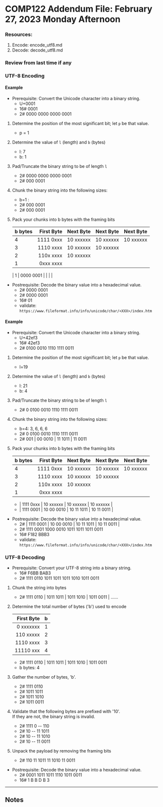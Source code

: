 # COMP122 Addendum File: February 27, 2023 Monday Afternoon

### Resources:
   1. Encode: encode_utf8.md
   1. Decode: decode_utf8.md

### Review from last time if any


### UTF-8 Encoding

#### Example
* Prerequisite: Convert the Unicode character into a binary string.
  - U+0001
  - 16# 0001
  - 2#  0000 0000 0000 0001

1. Determine the position of the most significant bit; let `p` be that value.
   - p = 1

2. Determine the value of `l` (length) and `b` (bytes)
   - l: 7
   - b: 1

3. Pad/Truncate the binary string to be of length `l`
   - 2#  0000 0000 0000 0001
   - 2#             000 0001

4. Chunk the binary string into the following sizes:
   - b=1 : 
   - 2# 000 0001
   - 2# 000 0001


5. Pack your chunks into b bytes with the framing bits

   |  b bytes   | First Byte  | Next Byte | Next Byte | Next Byte |
   |------------|------------:|----------:|----------:|----------:|
   |     4      | 1111 0xxx   | 10 xxxxxx | 10 xxxxxx | 10 xxxxxx |
   |     3      | 1110 xxxx   | 10 xxxxxx | 10 xxxxxx |           |
   |     2      | 110x xxxx   | 10 xxxxxx |           |           |
   |     1      | 0xxx xxxx   |           |           |           |

   |     1      | 0000 0001   |           |           |           |

* Postrequisite: Decode the binary value into a hexadecimal value.
  - 2# 0000 0001
  - 2# 0000 0001
  - 16# 01
  - validate: `https://www.fileformat.info/info/unicode/char/<XXX>/index.htm`

#### Example
* Prerequisite: Convert the Unicode character into a binary string.
  - U+42ef3
  - 16# 42ef3
  - 2#  0100 0010 1110 1111 0011

1. Determine the position of the most significant bit; let `p` be that value.
   - l=19

2. Determine the value of `l` (length) and `b` (bytes)
   - l: 21
   - b: 4

3. Pad/Truncate the binary string to be of length `l`
   - 2# 0 0100 0010 1110 1111 0011

4. Chunk the binary string into the following sizes:
   - b=4:  3, 6, 6, 6
   - 2# 0 0100 0010 1110 1111 0011
   - 2# 001  |  00 0010  |  11 1011   | 11 0011


5. Pack your chunks into b bytes with the framing bits

   |  b bytes   | First Byte  | Next Byte | Next Byte | Next Byte |
   |------------|------------:|----------:|----------:|----------:|
   |     4      | 1111 0xxx   | 10 xxxxxx | 10 xxxxxx | 10 xxxxxx |
   |     3      | 1110 xxxx   | 10 xxxxxx | 10 xxxxxx |           |
   |     2      | 110x xxxx   | 10 xxxxxx |           |           |
   |     1      | 0xxx xxxx   |           |           |           |

   -  | 1111 0xxx   | 10 xxxxxx  | 10 xxxxxx  | 10 xxxxxx  |
   -  | 1111 0001   | 10 00 0010 | 10 11 1011 | 10 11 0011 |


* Postrequisite: Decode the binary value into a hexadecimal value.
  - 2# | 1111 0001   | 10 00 0010 | 10 11 1011 | 10 11 0011 |
  - 2#   1111 0001 1000 0010 1011 1011 1011 0011 
  - 16#  F182 BBB3
  - validate: `https://www.fileformat.info/info/unicode/char/<XXX>/index.htm`


### UTF-8 Decoding

* Prerequisite: Convert your UTF-8 string into a binary string.
  - 16# F6BB BAB3
  - 2#  1111 0110   1011 1011  1011 1010  1011 0011  

1. Chunk the string into bytes
   - 2# 1111 0110  |  1011 1011  |   1011 1010  |  1011 0011  | ......

2. Determine the total number of bytes ('b') used to encode

   | First Byte  | b   |
   |------------:|-----|
   | 0 xxxxxxx   | 1   |
   | 110 xxxxx   | 2   |
   | 1110 xxxx   | 3   |
   | 11110 xxx   | 4   |

   - 2# 1111 0110  |  1011 1011  |   1011 1010  |  1011 0011
   - b bytes: 4

3. Gather the number of bytes, 'b'.
   - 2# 1111 0110    
   - 2# 1011 1011  
   - 2# 1011 1010  
   - 2# 1011 0011

4. Validate that the following bytes are prefixed with '10'. <br>
   If they are not, the binary string is invalid.
   - 2# 1111 0 -- 110    
   - 2# 10   -- 11 1011  
   - 2# 10   -- 11 1010  
   - 2# 10   -- 11 0011
  

5. Unpack the payload by removing the framing bits
   - 2# 110 11 1011 11 1010 11 0011
   
* Postrequisite: Decode the binary value into a hexadecimal value.
  - 2#  0001 1011 1011 1110 1011 0011
  - 16# 1 B B D B 3



---
## Notes
<!-- This section is for students to place their notes -->

